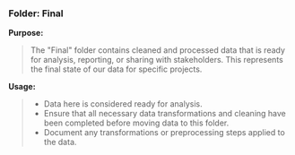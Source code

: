 ### Folder: Final

**Purpose:**

> The "Final" folder contains cleaned and processed data that is ready for analysis, reporting, or sharing with stakeholders. This represents the final state of our data for specific projects.

**Usage:**

> - Data here is considered ready for analysis.
> - Ensure that all necessary data transformations and cleaning have been completed before moving data to this folder.
> - Document any transformations or preprocessing steps applied to the data.
